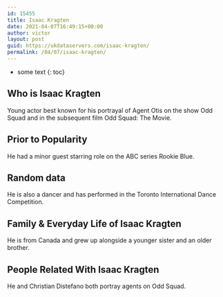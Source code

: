 ```yaml
---
id: 15455
title: Isaac Kragten
date: 2021-04-07T16:49:15+00:00
author: victor
layout: post
guid: https://ukdataservers.com/isaac-kragten/
permalink: /04/07/isaac-kragten/
---
```


* some text
{: toc}


## Who is Isaac Kragten



Young actor best known for his portrayal of Agent Otis on the show Odd Squad and in the subsequent film Odd Squad: The Movie.

                
                
                
## Prior to Popularity



He had a minor guest starring role on the ABC series Rookie Blue.

                
                
                
## Random data



He is also a dancer and has performed in the Toronto International Dance Competition.

                
                
                
## Family & Everyday Life of Isaac Kragten



He is from Canada and grew up alongside a younger sister and an older brother.

                
                
                
## People Related With Isaac Kragten



He and Christian Distefano both portray agents on Odd Squad.

                
              
            
          
          
          